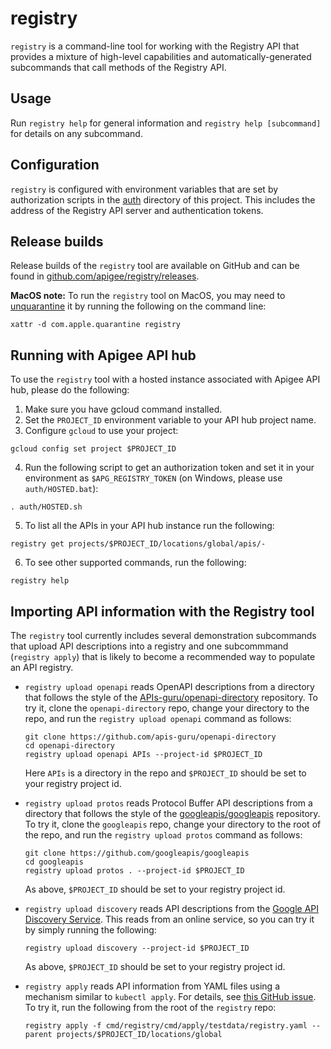 # registry

`registry` is a command-line tool for working with the Registry API that
provides a mixture of high-level capabilities and automatically-generated
subcommands that call methods of the Registry API.

## Usage

Run `registry help` for general information and `registry help [subcommand]`
for details on any subcommand.

## Configuration

`registry` is configured with environment variables that are set by
authorization scripts in the [auth](/auth) directory of this project. This
includes the address of the Registry API server and authentication tokens.

## Release builds

Release builds of the `registry` tool are available on GitHub and can be found
in
[github.com/apigee/registry/releases](https://github.com/apigee/registry/releases).

**MacOS note:** To run the `registry` tool on MacOS, you may need to
[unquarantine](https://discussions.apple.com/thread/3145071) it by running the
following on the command line:

```
xattr -d com.apple.quarantine registry
```

## Running with Apigee API hub

To use the `registry` tool with a hosted instance associated with Apigee API
hub, please do the following:

1. Make sure you have gcloud command installed.
2. Set the `PROJECT_ID` environment variable to your API hub project name.
3. Configure `gcloud` to use your project:

```
gcloud config set project $PROJECT_ID
```

4. Run the following script to get an authorization token and set it in your
   environment as `$APG_REGISTRY_TOKEN` (on Windows, please use
   `auth/HOSTED.bat`):

```
. auth/HOSTED.sh
```

5. To list all the APIs in your API hub instance run the following:

```
registry get projects/$PROJECT_ID/locations/global/apis/-
```

6. To see other supported commands, run the following:

```
registry help
```

## Importing API information with the Registry tool

The `registry` tool currently includes several demonstration subcommands that
upload API descriptions into a registry and one subcommmand (`registry apply`)
that is likely to become a recommended way to populate an API registry.

- `registry upload openapi` reads OpenAPI descriptions from a directory
  that follows the style of the
  [APIs-guru/openapi-directory](https://github.com/APIs-guru/openapi-directory)
  repository. To try it, clone the `openapi-directory` repo, change your
  directory to the repo, and run the `registry upload openapi` command as
  follows:

  ```
  git clone https://github.com/apis-guru/openapi-directory
  cd openapi-directory
  registry upload openapi APIs --project-id $PROJECT_ID
  ```

  Here `APIs` is a directory in the repo and `$PROJECT_ID` should be set to
  your registry project id.

- `registry upload protos` reads Protocol Buffer API descriptions from a
  directory that follows the style of the
  [googleapis/googleapis](https://github.com/googleapis/googleapis) repository.
  To try it, clone the `googleapis` repo, change your directory to the root of
  the repo, and run the `registry upload protos` command as follows:

  ```
  git clone https://github.com/googleapis/googleapis
  cd googleapis
  registry upload protos . --project-id $PROJECT_ID
  ```

  As above, `$PROJECT_ID` should be set to your registry project id.

- `registry upload discovery` reads API descriptions from the
  [Google API Discovery Service](https://developers.google.com/discovery). This
  reads from an online service, so you can try it by simply running the
  following:

  ```
  registry upload discovery --project-id $PROJECT_ID
  ```

  As above, `$PROJECT_ID` should be set to your registry project id.

- `registry apply` reads API information from YAML files using a mechanism
  similar to `kubectl apply`. For details, see
  [this GitHub issue](https://github.com/apigee/registry/issues/450). To try
  it, run the following from the root of the `registry` repo:

  ```
  registry apply -f cmd/registry/cmd/apply/testdata/registry.yaml --parent projects/$PROJECT_ID/locations/global
  ```
